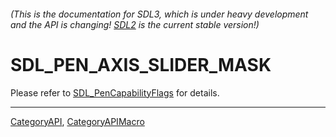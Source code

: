 ###### (This is the documentation for SDL3, which is under heavy development and the API is changing! [SDL2](https://wiki.libsdl.org/SDL2/) is the current stable version!)
# SDL_PEN_AXIS_SLIDER_MASK

Please refer to [SDL_PenCapabilityFlags](SDL_PenCapabilityFlags) for details.

----
[CategoryAPI](CategoryAPI), [CategoryAPIMacro](CategoryAPIMacro)

